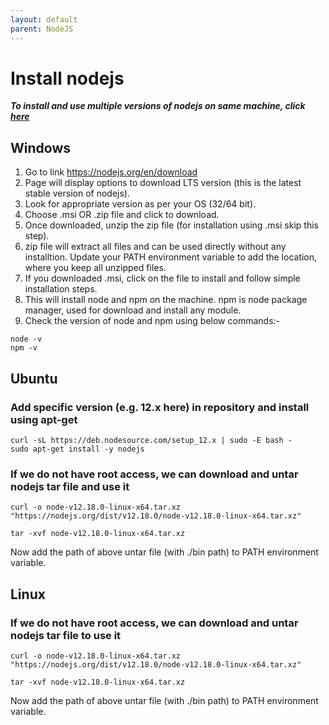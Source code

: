 ```yaml
---
layout: default
parent: NodeJS
---
```

# Install nodejs

***To install and use multiple versions of nodejs on same machine, click [here](./install_nvm.md)***

## Windows

1. Go to link <https://nodejs.org/en/download>
2. Page will display options to download LTS version (this is the latest stable version of nodejs).
3. Look for appropriate version as per your OS (32/64 bit).
4. Choose .msi OR .zip file and click to download.
5. Once downloaded, unzip the zip file (for installation using .msi skip this step).
6. zip file will extract all files and can be used directly without any installtion. Update your PATH environment variable to add the location, where you keep all unzipped files.
7. If you downloaded .msi, click on the file to install and follow simple installation steps.
8. This will install node and npm on the machine. npm is node package manager, used for download and install any module.
9. Check the version of node and npm using below commands:-  

```nodejs
node -v
npm -v
```

## Ubuntu

### Add specific version (e.g. 12.x here) in repository and install using apt-get

```shell
curl -sL https://deb.nodesource.com/setup_12.x | sudo -E bash -
sudo apt-get install -y nodejs
```

### If we do not have root access, we can download and untar nodejs tar file and use it

```shell
curl -o node-v12.18.0-linux-x64.tar.xz "https://nodejs.org/dist/v12.18.0/node-v12.18.0-linux-x64.tar.xz"

tar -xvf node-v12.18.0-linux-x64.tar.xz
```

Now add the path of above untar file (with ./bin path) to PATH environment variable.

## Linux

### If we do not have root access, we can download and untar nodejs tar file to use it

```shell
curl -o node-v12.18.0-linux-x64.tar.xz "https://nodejs.org/dist/v12.18.0/node-v12.18.0-linux-x64.tar.xz"

tar -xvf node-v12.18.0-linux-x64.tar.xz
```

Now add the path of above untar file (with ./bin path) to PATH environment variable.
